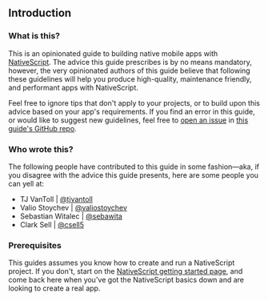 ## Introduction

### What is this?

This is an opinionated guide to building native mobile apps with [NativeScript](http://nativescript.org). The advice this guide prescribes is by no means mandatory, however, the very opinionated authors of this guide believe that following these guidelines will help you produce high-quality, maintenance friendly, and performant apps with NativeScript.

Feel free to ignore tips that don't apply to your projects, or to build upon this advice based on your app's requirements. If you find an error in this guide, or would like to suggest new guidelines, feel free to [open an issue](https://github.com/NativeScript/nativescript-style-guide/issues/new) in [this guide's GitHub repo](https://github.com/NativeScript/nativescript-style-guide).

### Who wrote this?

The following people have contributed to this guide in some fashion—aka, if you disagree with the advice this guide presents, here are some people you can yell at:

* TJ VanToll | [@tjvantoll](http://twitter.com/tjvantoll)
* Valio Stoychev | [@valiostoychev](https://twitter.com/valiostoychev)
* Sebastian Witalec | [@sebawita](https://twitter.com/sebawita)
* Clark Sell | [@csell5](https://twitter.com/csell5)

### Prerequisites

This guides assumes you know how to create and run a NativeScript project. If you don't, start on the [NativeScript getting started page](https://github.com/nativescript/nativescript-cli), and come back here when you've got the NativeScript basics down and are looking to create a real app.